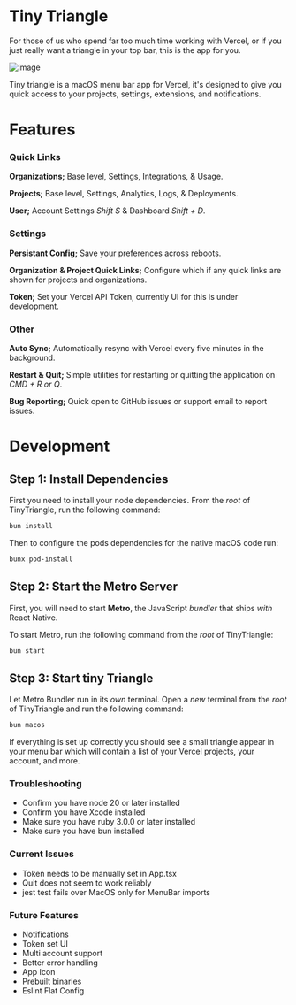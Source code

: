 # Tiny Triangle
For those of us who spend far too much time working with Vercel, or if you just really want a triangle in your top bar, this is the app for you.

![image](https://github.com/versecafe/TinyTriangle/assets/147033096/a7fcd18f-e50a-473b-9721-8ee10d4576c7)

Tiny triangle is a macOS menu bar app for Vercel, it's designed to give you quick access to your projects, settings, extensions, and notifications.

# Features

### Quick Links
**Organizations;** Base level, Settings, Integrations, & Usage.

**Projects;** Base level, Settings, Analytics, Logs, & Deployments.

**User;** Account Settings *Shift S* & Dashboard *Shift + D*.

### Settings
**Persistant Config;** Save your preferences across reboots.

**Organization & Project Quick Links;** Configure which if any quick links are shown for projects and organizations.

**Token;** Set your Vercel API Token, currently UI for this is under development.

### Other
**Auto Sync;** Automatically resync with Vercel every five minutes in the background.

**Restart & Quit;** Simple utilities for restarting or quitting the application on *CMD + R or Q*.

**Bug Reporting;** Quick open to GitHub issues or support email to report issues.


# Development
## Step 1: Install Dependencies

First you need to install your node dependencies. From the _root_ of TinyTriangle, run the following command:

```bash
bun install
```

Then to configure the pods dependencies for the native macOS code run:

```bash
bunx pod-install
```

## Step 2: Start the Metro Server

First, you will need to start **Metro**, the JavaScript _bundler_ that ships _with_ React Native.

To start Metro, run the following command from the _root_ of TinyTriangle:

```bash
bun start
```

## Step 3: Start tiny Triangle

Let Metro Bundler run in its _own_ terminal. Open a _new_ terminal from the _root_ of TinyTriangle and run the following command:

```bash
bun macos
```

If everything is set up correctly you should see a small triangle appear in your menu bar which will contain a list of your Vercel projects, your account, and more.

### Troubleshooting

- Confirm you have node 20 or later installed
- Confirm you have Xcode installed
- Make sure you have ruby 3.0.0 or later installed
- Make sure you have bun installed

### Current Issues

- Token needs to be manually set in App.tsx
- Quit does not seem to work reliably
- jest test fails over MacOS only for MenuBar imports

### Future Features
- Notifications
- Token set UI
- Multi account support
- Better error handling
- App Icon
- Prebuilt binaries
- Eslint Flat Config

